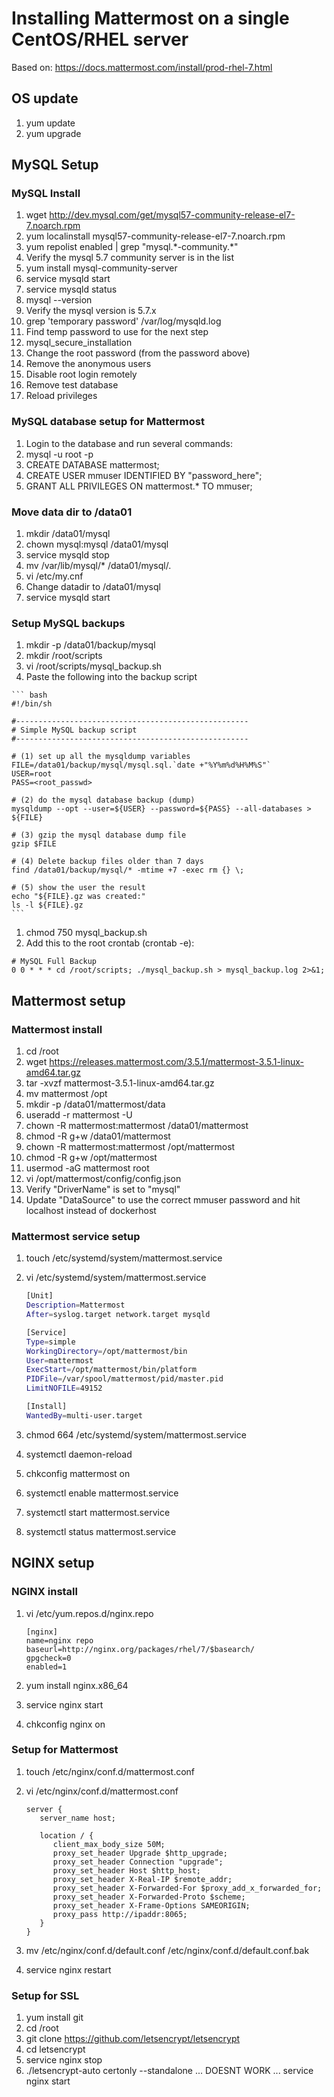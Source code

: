 # Installing Mattermost on a single CentOS/RHEL server

Based on: https://docs.mattermost.com/install/prod-rhel-7.html

## OS update
1. yum update
1. yum upgrade

## MySQL Setup

### MySQL Install
1. wget http://dev.mysql.com/get/mysql57-community-release-el7-7.noarch.rpm
1. yum localinstall mysql57-community-release-el7-7.noarch.rpm
1. yum repolist enabled | grep "mysql.\*-community.\*"
  1. Verify the mysql 5.7 community server is in the list
1. yum install mysql-community-server
1. service mysqld start
1. service mysqld status
1. mysql --version
  1. Verify the mysql version is 5.7.x
1. grep 'temporary password' /var/log/mysqld.log  
  1. Find temp password to use for the next step
1. mysql_secure_installation
  1. Change the root password (from the password above)
  1. Remove the anonymous users
  1. Disable root login remotely
  1. Remove test database
  1. Reload privileges
  
### MySQL database setup for Mattermost
1. Login to the database and run several commands:
  1. mysql -u root -p 
  1. CREATE DATABASE mattermost;
  1. CREATE USER mmuser IDENTIFIED BY "password_here";
  1. GRANT ALL PRIVILEGES ON mattermost.* TO mmuser;

### Move data dir to /data01
1. mkdir /data01/mysql
1. chown mysql:mysql /data01/mysql
1. service mysqld stop
1. mv /var/lib/mysql/* /data01/mysql/.
1. vi /etc/my.cnf
  1. Change datadir to /data01/mysql
1. service mysqld start

### Setup MySQL backups
1. mkdir -p /data01/backup/mysql
1. mkdir /root/scripts
1. vi /root/scripts/mysql_backup.sh
  1. Paste the following into the backup script
  
    ``` bash
    #!/bin/sh

    #----------------------------------------------------
    # Simple MySQL backup script
    #----------------------------------------------------

    # (1) set up all the mysqldump variables
    FILE=/data01/backup/mysql/mysql.sql.`date +"%Y%m%d%H%M%S"`
    USER=root
    PASS=<root_passwd>

    # (2) do the mysql database backup (dump)
    mysqldump --opt --user=${USER} --password=${PASS} --all-databases > ${FILE}

    # (3) gzip the mysql database dump file
    gzip $FILE

    # (4) Delete backup files older than 7 days
    find /data01/backup/mysql/* -mtime +7 -exec rm {} \;

    # (5) show the user the result
    echo "${FILE}.gz was created:"
    ls -l ${FILE}.gz  
    ```
1. chmod 750 mysql_backup.sh
1. Add this to the root crontab (crontab -e):

``` cron
# MySQL Full Backup
0 0 * * * cd /root/scripts; ./mysql_backup.sh > mysql_backup.log 2>&1;
```



## Mattermost setup

### Mattermost install
1. cd /root
1. wget https://releases.mattermost.com/3.5.1/mattermost-3.5.1-linux-amd64.tar.gz
1. tar -xvzf mattermost-3.5.1-linux-amd64.tar.gz 
1. mv mattermost /opt
1. mkdir -p /data01/mattermost/data
1. useradd -r mattermost -U
1. chown -R mattermost:mattermost /data01/mattermost
1. chmod -R g+w /data01/mattermost
1. chown -R mattermost:mattermost /opt/mattermost
1. chmod -R g+w /opt/mattermost
1. usermod -aG mattermost root
1. vi /opt/mattermost/config/config.json
  1. Verify "DriverName" is set to "mysql"
  1. Update "DataSource" to use the correct mmuser password and hit localhost instead of dockerhost

### Mattermost service setup
1. touch /etc/systemd/system/mattermost.service
1. vi /etc/systemd/system/mattermost.service

    ``` bash
    [Unit]
    Description=Mattermost
    After=syslog.target network.target mysqld

    [Service]
    Type=simple
    WorkingDirectory=/opt/mattermost/bin
    User=mattermost
    ExecStart=/opt/mattermost/bin/platform
    PIDFile=/var/spool/mattermost/pid/master.pid
    LimitNOFILE=49152

    [Install]
    WantedBy=multi-user.target
    ```
    
1. chmod 664 /etc/systemd/system/mattermost.service
1. systemctl daemon-reload
1. chkconfig mattermost on
1. systemctl enable mattermost.service
1. systemctl start mattermost.service
1. systemctl status mattermost.service

## NGINX setup

### NGINX install
1. vi /etc/yum.repos.d/nginx.repo

    ``` text
    [nginx]
    name=nginx repo
    baseurl=http://nginx.org/packages/rhel/7/$basearch/
    gpgcheck=0
    enabled=1
    ```
1. yum install nginx.x86_64
1. service nginx start
1. chkconfig nginx on

### Setup for Mattermost
1. touch /etc/nginx/conf.d/mattermost.conf
1. vi /etc/nginx/conf.d/mattermost.conf

    ``` text
    server {
       server_name host;

       location / {
          client_max_body_size 50M;
          proxy_set_header Upgrade $http_upgrade;
          proxy_set_header Connection "upgrade";
          proxy_set_header Host $http_host;
          proxy_set_header X-Real-IP $remote_addr;
          proxy_set_header X-Forwarded-For $proxy_add_x_forwarded_for;
          proxy_set_header X-Forwarded-Proto $scheme;
          proxy_set_header X-Frame-Options SAMEORIGIN;
          proxy_pass http://ipaddr:8065;
       }
    }
    ```
1. mv /etc/nginx/conf.d/default.conf /etc/nginx/conf.d/default.conf.bak
1. service nginx restart

### Setup for SSL
1. yum install git
1. cd /root
1. git clone https://github.com/letsencrypt/letsencrypt
1. cd letsencrypt
1. service nginx stop
1. ./letsencrypt-auto certonly --standalone
... DOESNT WORK ...
service nginx start
